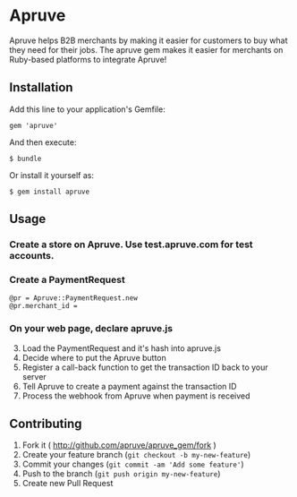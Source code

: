 # Apruve

Apruve helps B2B merchants by making it easier for customers to buy what they need for
their jobs. The apruve gem makes it easier for merchants on Ruby-based platforms to
integrate Apruve!

## Installation

Add this line to your application's Gemfile:

    gem 'apruve'

And then execute:

    $ bundle

Or install it yourself as:

    $ gem install apruve

## Usage

### Create a store on Apruve. Use test.apruve.com for test accounts.

### Create a PaymentRequest
    @pr = Apruve::PaymentRequest.new
    @pr.merchant_id =

### On your web page, declare apruve.js


3. Load the PaymentRequest and it's hash into apruve.js
4. Decide where to put the Apruve button
5. Register a call-back function to get the transaction ID back to your server
6. Tell Apruve to create a payment against the transaction ID
7. Process the webhook from Apruve when payment is received

## Contributing

1. Fork it ( http://github.com/apruve/apruve_gem/fork )
2. Create your feature branch (`git checkout -b my-new-feature`)
3. Commit your changes (`git commit -am 'Add some feature'`)
4. Push to the branch (`git push origin my-new-feature`)
5. Create new Pull Request
